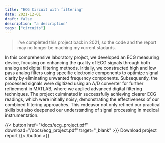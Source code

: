 ```yaml
---
title: "ECG Circuit with filtering"
date: 2021-12-01
draft: false
description: "a description"
tags: ["circuits"]
---
```

> I've completed this project back in 2021, so the code and the report may no longer be maching my current stadards.

In this comprehensive laboratory project, we developed an ECG measuring device, focusing on enhancing the quality of ECG signals through both analog and digital filtering methods. Initially, we constructed high and low pass analog filters using specific electronic components to optimize signal clarity by eliminating unwanted frequency components. Subsequently, the processed signals were digitized using an A/D converter for further refinement in MATLAB, where we applied advanced digital filtering techniques. The project culminated in successfully achieving clearer ECG readings, which were initially noisy, demonstrating the effectiveness of our combined filtering approaches. This endeavor not only refined our practical skills but also deepened our understanding of signal processing in medical instrumentation.

{{< button href="/docs/ecg_project.pdf" download="/docs/ecg_project.pdf" target="_blank" >}}
Download project report
{{< /button >}}
